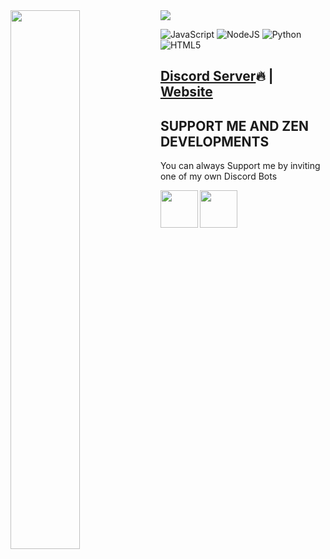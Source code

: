 <img src="https://i.imgur.com/bPMNE7F.png" />

<img align="left" width="47%" src="https://github-readme-stats.vercel.app/api?username=benzmeister&show_icons=true&theme=radical" />

![JavaScript](https://img.shields.io/badge/javascript-%23323330.svg?style=for-the-badge&logo=javascript&logoColor=%23F7DF1E)
![NodeJS](https://img.shields.io/badge/node.js-6DA55F?style=for-the-badge&logo=node.js&logoColor=white)
![Python](https://img.shields.io/badge/python-3670A0?style=for-the-badge&logo=python&logoColor=ffdd54)
![HTML5](https://img.shields.io/badge/html5-%23E34F26.svg?style=for-the-badge&logo=html5&logoColor=white)

## [Discord Server](https://discord.gg/ZrNzZYc7Dv)🔥 | [Website](https://zendevelopments.tk)

## SUPPORT ME AND ZEN DEVELOPMENTS
You can always Support me by inviting one of my own Discord Bots

<a href="https://discord.com/api/oauth2/authorize?client_id=949301159330455652&permissions=8&scope=bot%20applications.commands"><img src="https://i.imgur.com/zitv5pt.png" align="left" width="60" height="60"></img></a>

<a href="https://discord.com/api/oauth2/authorize?client_id=959251789394354206&permissions=8&scope=bot%20applications.commands"><img src="https://i.imgur.com/u4HEbFp.png" align="left" width="60" height="60"></img></a>

